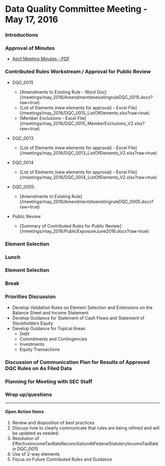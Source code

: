 # Data Quality Committee Meeting - May 17, 2016

### Introductions

### Approval of Minutes 

* [April Meeting Minutes - PDF](/meetings/may_2016/MtgNotes04062016.pdf)

### Contributed Rules Workstream / Approval for Public Review

  + DQC_0015
    * [Amendments to Existing Rule - Word Doc] (/meetings/may_2016/AmendmentstoexistingruleDQC_0015.docx?raw=true)
    * [List of Elements (new elements for approval) - Excel File] (/meetings/may_2016/DQC_0015_ListOfElements.xlsx?raw=true)
	* [Member Exclusions - Excel File] (/meetings/may_2016/DQC_0015_MemberExclusions_V2.xlsx?raw=true)
	
  + DQC_0013
    * [List of Elements (new elements for approval) - Excel File] (/meetings/may_2016/DQC_0013_ListOfElements_V2.xlsx?raw=true)

  + DQC_0014
    * [List of Elements (new elements for approval) - Excel File] (/meetings/may_2016/DQC_0014_ListOfElements_V2.xlsx?raw=true)	

  + DQC_0005
    * [Amendments to Existing Rule] (/meetings/may_2016/AmendmentstoexistingruleDQC_0005.docx?raw=true)
	
  + Public Review
    * [Summary of Contributed Rules for Public Review] (/meetings/may_2016/PublicExposureJune2016.docx?raw=true)

### Element Selection  

### Lunch

### Element Selection  

### Break 

### Priorities Discussion 

  + Develop Validation Rules on Element Selection and Extensions on the Balance Sheet and Income Statement
  + Develop Guidance for Statement of Cash Flows and Statement of Stockholders Equity
  + Develop Guidance for Topical Areas
    * Debt
    * Commitments and Contingencies
    * Investments
    * Equity Transactions
	
### Discussion of Communication Plan for Results of Approved DQC Rules on As Filed Data

### Planning for Meeting with SEC Staff

### Wrap up/questions
 

______________________
#### Open Action Items

1. Review and disposition of best practices
2. Discuss how to clearly communicate that rules are being refined and will be updated as needed.
3. Resolution of EffectiveIncomeTaxRateReconciliationAtFederalStatutoryIncomeTaxRate in DQC_0015
4. Use of 2-way elements
5. Focus on Future Contributed Rules and Guidance


